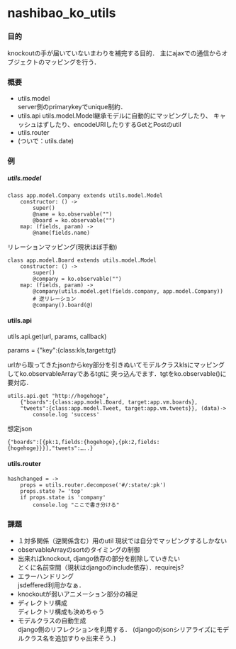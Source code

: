 # nashibao_ko_utils
### 目的
knockoutの手が届いていないまわりを補完する目的．
主にajaxでの通信からオブジェクトのマッピングを行う．

### 概要
 - utils.model  
 server側のprimarykeyでunique制約．
 - utils.api
 utils.model.Model継承モデルに自動的にマッピングしたり、
 キャッシュはずしたり、encodeURIしたりするGetとPostのutil
 - utils.router  
 - (ついで：utils.date)
 
### 例
##### utils.model
	class app.model.Company extends utils.model.Model
		constructor: () ->
			super()
			@name = ko.observable("")
			@board = ko.observable("")
		map: (fields, param) ->
			@name(fields.name)


リレーションマッピング(現状ほぼ手動)


	class app.model.Board extends utils.model.Model
		constructor: () ->
			super()
			@company = ko.observable("")
		map: (fields, param) ->
			@company(utils.model.get(fields.company, app.model.Company))
			# 逆リレーション
			@company().board(@)


#### utils.api

utils.api.get(url, params, callback)

params = {"key":{class:kls,target:tgt}

urlから取ってきたjsonからkey部分を引きぬいてモデルクラスklsにマッピングしてko.observableArrayであるtgtに
突っ込んでます．tgtをko.observable()に要対応．


	utils.api.get "http://hogehoge",
		{"boards":{class:app.model.Board, target:app.vm.boards},
		"tweets":{class:app.model.Tweet, target:app.vm.tweets}}, (data)->
			console.log 'success'

想定json

	{"boards":[{pk:1,fields:{hogehoge},{pk:2,fields:{hogehoge}}}],"tweets":…..}
	

#### utils.router

	hashchanged = ->
		props = utils.router.decompose('#/:state/:pk')
		props.state ?= 'top'
		if props.state is 'company'
			console.log "ここで書き分ける"

### 課題
 - １対多関係（逆関係含む）用のutil
 現状では自分でマッピングするしかない
 - observableArrayのsortのタイミングの制御
 - 出来ればknockout, django依存の部分を削除していきたい  
 とくに名前空間（現状はdjangoのinclude依存）．requirejs?
 - エラーハンドリング  
 jsdeffered利用かなぁ．
 - knockoutが弱いアニメーション部分の補足
 - ディレクトリ構成  
 ディレクトリ構成も決めちゃう
 - モデルクラスの自動生成  
 django側のリフレクションを利用する．
 (djangoのjsonシリアライズにモデルクラス名を追加すりゃ出来そう．)